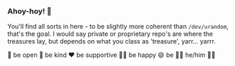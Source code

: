 ### Ahoy-hoy! 👋

You'll find all sorts in here - to be slightly more coherent than `/dev/urandom`, that's the goal. I would say private or proprietary repo's are where the treasures lay, but depends on what you class as 'treasure', yarr... yarrr.

👾 be open 🧠 be kind ♥️ be supportive 🏳️‍🌈 be happy 😄 be 👩‍💻 he/him 🧍‍♂️
